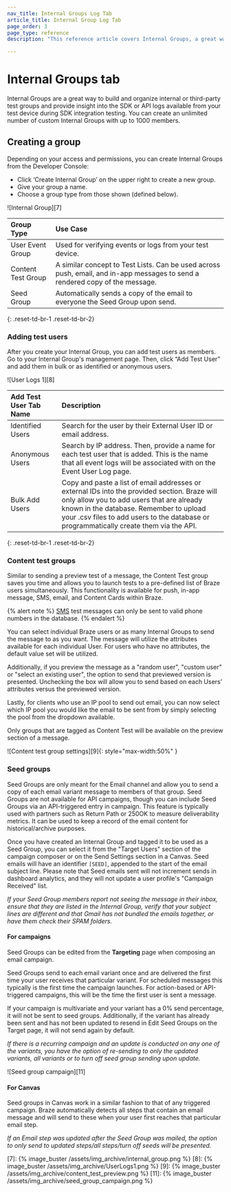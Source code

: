 ```yaml
---
nav_title: Internal Groups Log Tab
article_title: Internal Group Log Tab
page_order: 3
page_type: reference
description: "This reference article covers Internal Groups, a great way to get insight into your test device's SDK or API logs when testing SDK integration."

---
```


# Internal Groups tab

Internal Groups are a great way to build and organize internal or third-party test groups and provide insight into the SDK or API logs available from your test device during SDK integration testing. You can create an unlimited number of custom Internal Groups with up to 1000 members.

## Creating a group

Depending on your access and permissions, you can create Internal Groups from the Developer Console:

* Click ‘Create Internal Group’ on the upper right to create a new group.
* Give your group a name.
* Choose a group type from those shown (defined below).


![Internal Group][7]

| Group Type     | Use Case     |
| :------------- | :------------- |
| User Event Group| Used for verifying events or logs from your test device.|
|Content Test Group| A similar concept to Test Lists. Can be used across push, email, and in-app messages to send a rendered copy of the message.|
|Seed Group | Automatically sends a copy of the email to everyone the Seed Group upon send.|
{: .reset-td-br-1 .reset-td-br-2}

### Adding test users

After you create your Internal Group, you can add test users as members. Go to your Internal Group's management page. Then, click “Add Test User” and add them in bulk or as identified or anonymous users.

![User Logs 1][8]

| Add Test User Tab Name | Description |
| :------------- | :------------- |
| Identified Users |Search for the user by their External User ID or email address.|
|Anonymous Users| Search by IP address. Then, provide a name for each test user that is added. This is the name that all event logs will be associated with on the Event User Log page.|
|Bulk Add Users|Copy and paste a list of email addresses or external IDs into the provided section. Braze will only allow you to add users that are already known in the database. Remember to upload your .csv files to add users to the database or programmatically create them via the API.|
{: .reset-td-br-1 .reset-td-br-2}

### Content test groups

Similar to sending a preview test of a message, the Content Test group saves you time and allows you to launch tests to a pre-defined list of Braze users simultaneously. This functionality is available for push, in-app message, SMS, email, and Content Cards within Braze.

{% alert note %}
[SMS]({{site.baseurl}}/user_guide/message_building_by_channel/sms/) test messages can only be sent to valid phone numbers in the database.
{% endalert %}

You can select individual Braze users or as many Internal Groups to send the message to as you want. The message will utilize the attributes available for each individual User. For users who have no attributes, the default value set will be utilized.

Additionally, if you preview the message as a "random user", "custom user" or "select an existing user", the option to send that previewed version is presented. Unchecking the box will allow you to send based on each Users’ attributes versus the previewed version.

Lastly, for clients who use an IP pool to send out email, you can now select which IP pool you would like the email to be sent from by simply selecting the pool from the dropdown available.

Only groups that are tagged as Content Test will be available on the preview section of a message.

![Content test group settings][9]{: style="max-width:50%" }

### Seed groups

Seed Groups are only meant for the Email channel and allow you to send a copy of each email variant message to members of that group. Seed Groups are not available for API campaigns, though you can include Seed Groups via an API-triggered entry in campaign. This feature is typically used with partners such as Return Path or 250OK to measure deliverability metrics. It can be used to keep a record of the email content for historical/archive purposes. 

Once you have created an Internal Group and tagged it to be used as a Seed Group, you can select it from the "Target Users" section of the campaign composer or on the Send Settings section in a Canvas. Seed emails will have an identifier `[SEED]`, appended to the start of the email subject line. Please note that Seed emails sent will not increment sends in dashboard analytics, and they will not update a user profile's "Campaign Received" list.

_If your Seed Group members report not seeing the message in their inbox, ensure that they are listed in the Internal Group, verify that your subject lines are different and that Gmail has not bundled the emails together, or have them check their SPAM folders._

#### For campaigns

Seed Groups can be edited from the **Targeting** page when composing an email campaign.

Seed Groups send to each email variant once and are delivered the first time your user receives that particular variant. For scheduled messages this typically is the first time the campaign launches. For action-based or API-triggered campaigns, this will be the time the first user is sent a message.

If your campaign is multivariate and your variant has a 0% send percentage, it will not be sent to seed groups. Additionally, if the variant has already been sent and has not been updated to resend in Edit Seed Groups on the Target page, it will not send again by default.

_If there is a recurring campaign and an update is conducted on any one of the variants, you have the option of re-sending to only the updated variants, all variants or to turn off seed group sending upon update._

![Seed group campaign][11]

#### For Canvas

Seed groups in Canvas work in a similar fashion to that of any triggered campaign. Braze automatically detects all steps that contain an email message and will send to these when your user first reaches that particular email step.

_If an Email step was updated after the Seed Group was mailed, the option to only send to updated steps/all steps/turn off seeds will be presented._


[7]: {% image_buster /assets/img_archive/internal_group.png %}
[8]: {% image_buster /assets/img_archive/UserLogs1.png %}
[9]: {% image_buster /assets/img_archive/content_test_preview.png %}
[11]: {% image_buster /assets/img_archive/seed_group_campaign.png %}
